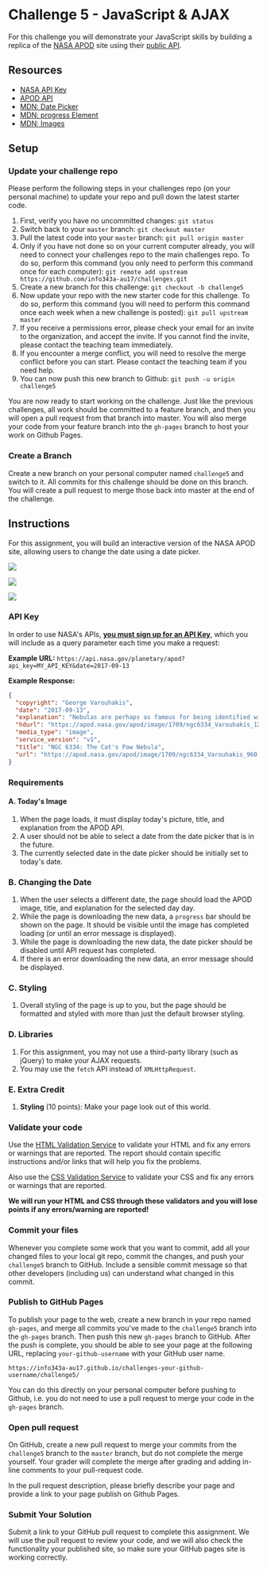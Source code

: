 # Challenge 5 - JavaScript & AJAX

For this challenge you will demonstrate your JavaScript skills by building a replica of the <a href="https://apod.nasa.gov/apod/astropix.html" target="_blank">NASA APOD</a> site using their <a href="https://api.nasa.gov/api.html#apod" target="_blank">public API</a>.

## Resources

* <a href="https://api.nasa.gov/index.html#apply-for-an-api-key" target="_blank">NASA API Key</a>
* <a href="https://api.nasa.gov/api.html#apod" target="_blank">APOD API</a>
* <a href="https://developer.mozilla.org/en-US/docs/Web/HTML/Element/input/date" target="_blank">MDN: Date Picker</a>
* <a href="https://developer.mozilla.org/en-US/docs/Web/HTML/Element/progress" target="_blank">MDN: progress Element</a>
* <a href="https://developer.mozilla.org/en-US/docs/Web/API/Canvas_API/Tutorial/Using_images#Creating_an_image_from_scratch" target="_blank">MDN: Images</a>

## Setup

### Update your challenge repo

Please perform the following steps in your challenges repo (on your personal machine) to update your repo and pull down the latest starter code.

1. First, verify you have no uncommitted changes: `git status`
2. Switch back to your `master` branch: `git checkout master`
3. Pull the latest code into your `master` branch: `git pull origin master`
4. Only if you have not done so on your current computer already, you will need to connect your challenges repo to the main challenges repo. To do so, perform this command (you only need to perform this command once for each computer): `git remote add upstream https://github.com/info343a-au17/challenges.git`
5. Create a new branch for this challenge: `git checkout -b challenge5`
6. Now update your repo with the new starter code for this challenge. To do so, perform this command (you will need to perform this command once each week when a new challenge is posted): `git pull upstream master`
7. If you receive a permissions error, please check your email for an invite to the organization, and accept the invite. If you cannot find the invite, please contact the teaching team immediately.
8. If you encounter a merge conflict, you will need to resolve the merge conflict before you can start. Please contact the teaching team if you need help.
9. You can now push this new branch to Github: `git push -u origin challenge5`

You are now ready to start working on the challenge. Just like the previous challenges, all work should be committed to a feature branch, and then you will open a pull request from that branch into master. You will also merge your code from your feature branch into the `gh-pages` branch to host your work on Github Pages.

### Create a Branch

Create a new branch on your personal computer named `challenge5` and switch to it. All commits for this challenge should be done on this branch. You will create a pull request to merge those back into master at the end of the challenge.

## Instructions

For this assignment, you will build an interactive version of the NASA APOD site, allowing users to change the date using a date picker.

![](https://i.imgur.com/t8etSse.png)

![](https://i.imgur.com/Z4DF6i4.gifv)

![](https://i.imgur.com/6ypq4jr.png)

### API Key

In order to use NASA's APIs, <a href="https://api.nasa.gov/index.html#apply-for-an-api-key" target="_blank">**you must sign up for an API Key**</a>, which you will include as a query parameter each time you make a request:

**Example URL:**
`https://api.nasa.gov/planetary/apod?api_key=MY_API_KEY&date=2017-09-13`

**Example Response:**
```json
{
  "copyright": "George Varouhakis",
  "date": "2017-09-13",
  "explanation": "Nebulas are perhaps as famous for being identified with familiar shapes as perhaps cats are for getting into trouble.  Still, no known cat could have created the vast Cat's Paw Nebula visible in Scorpius.  At 5,500 light years distant, Cat's Paw is an emission nebula with a red color that originates from an abundance of ionized hydrogen atoms.  Alternatively known as the Bear Claw Nebula or NGC 6334, stars nearly ten times the mass of our Sun have been born there in only the past few million years. Pictured here is  a deep field image of the  Cat's Paw Nebula in light emitted by hydrogen, oxygen, and sulfur.",
  "hdurl": "https://apod.nasa.gov/apod/image/1709/ngc6334_Varouhakis_1200.jpg",
  "media_type": "image",
  "service_version": "v1",
  "title": "NGC 6334: The Cat's Paw Nebula",
  "url": "https://apod.nasa.gov/apod/image/1709/ngc6334_Varouhakis_960.jpg"
}
```

### Requirements

#### A. Today's Image

1. When the page loads, it must display today's picture, title, and explanation from the APOD API.
2. A user should not be able to select a date from the date picker that is in the future.
3. The currently selected date in the date picker should be initially set to today's date.

### B. Changing the Date

1. When the user selects a different date, the page should load the APOD image, title, and explanation for the selected day day.
2. While the page is downloading the new data, a `progress` bar should be shown on the page. It should be visible until the image has completed loading (or until an error message is displayed).
3. While the page is downloading the new data, the date picker should be disabled until API request has completed.
4. If there is an error downloading the new data, an error message should be displayed.

### C. Styling

1. Overall styling of the page is up to you, but the page should be formatted and styled with more than just the default browser styling.

### D. Libraries

1. For this assignment, you may not use a third-party library (such as jQuery) to make your AJAX requests.
2. You may use the `fetch` API instead of `XMLHttpRequest`.

### E. Extra Credit

1. **Styling** (10 points): Make your page look out of this world.

### Validate your code

Use the <a href="https://validator.w3.org/#validate_by_upload" target="_blank">HTML Validation Service</a> to validate your HTML and fix any errors or warnings that are reported. The report should contain specific instructions and/or links that will help you fix the problems.

Also use the [CSS Validation Service](http://jigsaw.w3.org/css-validator/#validate_by_upload) to validate your CSS and fix any errors or warnings that are reported.

**We will run your HTML and CSS through these validators and you will lose points if any errors/warning are reported!**

### Commit your files

Whenever you complete some work that you want to commit, add all your changed files to your local git repo, commit the changes, and push your `challenge5` branch to GitHub. Include a sensible commit message so that other developers (including us) can understand what changed in this commit.

### Publish to GitHub Pages

To publish your page to the web, create a new branch in your repo named `gh-pages`, and merge all commits you've made to the `challenge5` branch into the `gh-pages` branch. Then push this new `gh-pages` branch to GitHub. After the push is complete, you should be able to see your page at the following URL, replacing `your-github-username` with your GitHub user name.

`https://info343a-au17.github.io/challenges-your-github-username/challenge5/`

You can do this directly on your personal computer before pushing to Github, i.e. you do not need to use a pull request to merge your code in the `gh-pages` branch.

### Open pull request

On GitHub, create a new pull request to merge your commits from the `challenge5` branch to the `master` branch, but do not complete the merge yourself. Your grader will complete the merge after grading and adding in-line comments to your pull-request code.

In the pull request description, please briefly describe your page and provide a link to your page publish on Github Pages.

### Submit Your Solution

Submit a link to your GitHub pull request to complete this assignment. We will use the pull request to review your code, and we will also check the functionality your published site, so make sure your GitHub pages site is working correctly.
